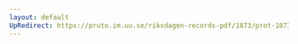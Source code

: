 ```yaml
---
layout: default
UpRedirect: https://pruto.im.uu.se/riksdagen-records-pdf/1873/prot-1873--fk--301/prot-1873--fk--301_061.pdf
---
```

